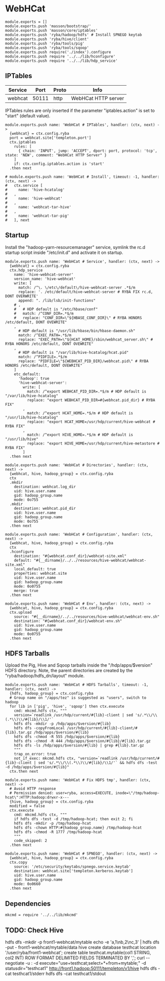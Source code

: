 
# WebHCat

    module.exports = []
    module.exports.push 'masson/bootstrap/'
    module.exports.push 'masson/core/iptables'
    module.exports.push 'ryba/hadoop/hdfs' # Install SPNEGO keytab
    module.exports.push 'ryba/hive/client'
    module.exports.push 'ryba/tools/pig'
    module.exports.push 'ryba/tools/sqoop'
    module.exports.push require('./index').configure
    module.exports.push require '../../lib/hconfigure'
    module.exports.push require '../../lib/hdp_service'

## IPTables

| Service | Port  | Proto | Info                |
|---------|-------|-------|---------------------|
| webhcat | 50111 | http  | WebHCat HTTP server |

IPTables rules are only inserted if the parameter "iptables.action" is set to
"start" (default value).

    module.exports.push name: 'WebHCat # IPTables', handler: (ctx, next) ->
      {webhcat} = ctx.config.ryba
      port = webhcat.site['templeton.port']
      ctx.iptables
        rules: [
          { chain: 'INPUT', jump: 'ACCEPT', dport: port, protocol: 'tcp', state: 'NEW', comment: "WebHCat HTTP Server" }
        ]
        if: ctx.config.iptables.action is 'start'
      .then next

    # module.exports.push name: 'WebHCat # Install', timeout: -1, handler: (ctx, next) ->
    #   ctx.service [
    #     name: 'hive-hcatalog'
    #   ,
    #     name: 'hive-webhcat'
    #   ,
    #     name: 'webhcat-tar-hive'
    #   ,
    #     name: 'webhcat-tar-pig'
    #   ], next

## Startup

Install the "hadoop-yarn-resourcemanager" service, symlink the rc.d startup script
inside "/etc/init.d" and activate it on startup.

    module.exports.push name: 'WebHCat # Service', handler: (ctx, next) ->
      {webhcat} = ctx.config.ryba
      ctx.hdp_service
        name: 'hive-webhcat-server'
        version_name: 'hive-webhcat'
        write: [
          match: /^\. \/etc\/default\/hive-webhcat-server .*$/m
          replace: '. /etc/default/hive-webhcat-server # RYBA FIX rc.d, DONT OVERWRITE'
          append: ". /lib/lsb/init-functions"
        # ,
        #   # HDP default is "/etc/hbase/conf"
        #   match: /^CONF_DIR=.*$/m
        #   replace: "CONF_DIR=\"${HBASE_CONF_DIR}\" # RYBA HONORS /etc/default, DONT OVEWRITE"
        ,
          # HDP default is "/usr/lib/hbase/bin/hbase-daemon.sh"
          match: /^EXEC_PATH=.*$/m
          replace: "EXEC_PATH=\"${HCAT_HOME}/sbin/webhcat_server.sh\" # RYBA HONORS /etc/default, DONT OVEWRITE"
        ,
          # HDP default is "/var/lib/hive-hcatalog/hcat.pid"
          match: /^PIDFILE=.*$/m
          replace: "PIDFILE=\"${WEBHCAT_PID_DIR}/webhcat.pid\" # RYBA HONORS /etc/default, DONT OVEWRITE"
        ]
        etc_default:
          'hadoop': true
          'hive-webhcat-server':
            write: [
              match: /^export WEBHCAT_PID_DIR=.*$/m # HDP default is "/var/lib/hive-hcatalog"
              replace: "export WEBHCAT_PID_DIR=#{webhcat.pid_dir} # RYBA FIX"
            ,
              match: /^export HCAT_HOME=.*$/m # HDP default is "/usr/lib/hive-hcatalog"
              replace: "export HCAT_HOME=/usr/hdp/current/hive-webhcat # RYBA FIX"
            ,
              match: /^export HIVE_HOME=.*$/m # HDP default is "/usr/lib/hive"
              replace: "export HIVE_HOME=/usr/hdp/current/hive-metastore # RYBA FIX"
            ]
      .then next

    module.exports.push name: 'WebHCat # Directories', handler: (ctx, next) ->
      {webhcat, hive, hadoop_group} = ctx.config.ryba
      ctx
      .mkdir
        destination: webhcat.log_dir
        uid: hive.user.name
        gid: hadoop_group.name
        mode: 0o755
      .mkdir
        destination: webhcat.pid_dir
        uid: hive.user.name
        gid: hadoop_group.name
        mode: 0o755
      .then next

    module.exports.push name: 'WebHCat # Configuration', handler: (ctx, next) ->
      {webhcat, hive, hadoop_group} = ctx.config.ryba
      ctx
      .hconfigure
        destination: "#{webhcat.conf_dir}/webhcat-site.xml"
        default: "#{__dirname}/../../resources/hive-webhcat/webhcat-site.xml"
        local_default: true
        properties: webhcat.site
        uid: hive.user.name
        gid: hadoop_group.name
        mode: 0o0755
        merge: true
      .then next

    module.exports.push name: 'WebHCat # Env', handler: (ctx, next) ->
      {webhcat, hive, hadoop_group} = ctx.config.ryba
      ctx.upload
        source: "#{__dirname}/../../resources/hive-webhcat/webhcat-env.sh"
        destination: "#{webhcat.conf_dir}/webhcat-env.sh"
        uid: hive.user.name
        gid: hadoop_group.name
        mode: 0o0755
      .then next

## HDFS Tarballs

Upload the Pig, Hive and Sqoop tarballs inside the "/hdp/apps/$version"
HDFS directory. Note, the parent directories are created by the
"ryba/hadoop/hdfs_dn/layout" module.

    module.exports.push name: 'WebHCat # HDFS Tarballs', timeout: -1, handler: (ctx, next) ->
      {hdfs, hadoop_group} = ctx.config.ryba
      # Group name on "/apps/tez" is suggested as "users", switch to hadoop
      for lib in ['pig', 'hive', 'sqoop'] then ctx.execute
        cmd: mkcmd.hdfs ctx, """
        version=`readlink /usr/hdp/current/#{lib}-client | sed 's/.*\\/\\(.*\\)\\/#{lib}/\\1/'`
        hdfs dfs -mkdir -p /hdp/apps/$version/#{lib}
        hdfs dfs -copyFromLocal /usr/hdp/current/#{lib}-client/#{lib}.tar.gz /hdp/apps/$version/#{lib}
        hdfs dfs -chmod -R 555 /hdp/apps/$version/#{lib}
        hdfs dfs -chmod -R 444 /hdp/apps/$version/#{lib}/#{lib}.tar.gz
        hdfs dfs -ls /hdp/apps/$version/#{lib} | grep #{lib}.tar.gz
        """
        trap_on_error: true
        not_if_exec: mkcmd.hdfs ctx, "version=`readlink /usr/hdp/current/#{lib}-client | sed 's/.*\\/\\(.*\\)\\/#{lib}/\\1/'` && hdfs dfs -test -d /hdp/apps/$version/#{lib}"
      ctx.then next

    module.exports.push name: 'WebHCat # Fix HDFS tmp', handler: (ctx, next) ->
      # Avoid HTTP response
      # Permission denied: user=ryba, access=EXECUTE, inode=\"/tmp/hadoop-hcat\":HTTP:hadoop:drwxr-x---
      {hive, hadoop_group} = ctx.config.ryba
      modified = false
      ctx.execute
        cmd: mkcmd.hdfs ctx, """
        if hdfs dfs -test -d /tmp/hadoop-hcat; then exit 2; fi
        hdfs dfs -mkdir -p /tmp/hadoop-hcat
        hdfs dfs -chown HTTP:#{hadoop_group.name} /tmp/hadoop-hcat
        hdfs dfs -chmod -R 1777 /tmp/hadoop-hcat
        """
        code_skipped: 2
      .then next

    module.exports.push name: 'WebHCat # SPNEGO', handler: (ctx, next) ->
      {webhcat, hive, hadoop_group} = ctx.config.ryba
      ctx.copy
        source: '/etc/security/keytabs/spnego.service.keytab'
        destination: webhcat.site['templeton.kerberos.keytab']
        uid: hive.user.name
        gid: hadoop_group.name
        mode: 0o0660
      .then next

## Dependencies

    mkcmd = require '../../lib/mkcmd'

## TODO: Check Hive

hdfs dfs -mkdir -p front1-webhcat/mytable
echo -e 'a,1\nb,2\nc,3' | hdfs dfs -put - front1-webhcat/mytable/data
hive
  create database testhcat location '/user/ryba/front1-webhcat';
  create table testhcat.mytable(col1 STRING, col2 INT) ROW FORMAT DELIMITED FIELDS TERMINATED BY ',';
curl --negotiate -u : -d execute="use+testhcat;select+*+from+mytable;" -d statusdir="testhcat1" http://front1.hadoop:50111/templeton/v1/hive
hdfs dfs -cat testhcat1/stderr
hdfs dfs -cat testhcat1/stdout
